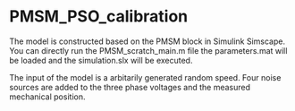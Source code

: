 # PMSM_PSO_calibration

The model is constructed based on the PMSM block in Simulink Simscape.
You can directly run the PMSM_scratch_main.m file the parameters.mat will be loaded and the simulation.slx will be executed. 

The input of the model is a arbitarily generated random speed.
Four noise sources are added to the three phase voltages and the measured mechanical position.
